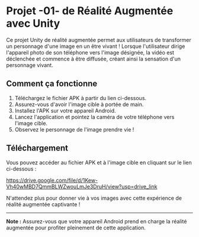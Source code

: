 # Projet -01- de Réalité Augmentée avec Unity

Ce projet Unity de réalité augmentée permet aux utilisateurs de transformer un personnage d'une image en un être vivant ! Lorsque l'utilisateur dirige l'appareil photo de son téléphone vers l'image désignée, la vidéo est déclenchée et commence à être diffusée, créant ainsi la sensation d'un personnage vivant.

## Comment ça fonctionne

1. Téléchargez le fichier APK à partir du lien ci-dessous.
2. Assurez-vous d'avoir l'image cible à portée de main.
3. Installez l'APK sur votre appareil Android.
4. Lancez l'application et pointez la caméra de votre téléphone vers l'image cible.
5. Observez le personnage de l'image prendre vie !

## Téléchargement

Vous pouvez accéder au fichier APK et à l'image cible en cliquant sur le lien ci-dessous :

https://drive.google.com/file/d/1Kew-Vh40wMBD7QmmBLWZwouLmJe3DruH/view?usp=drive_link

N'attendez plus pour donner vie à vos images avec cette expérience de réalité augmentée captivante !

---

**Note :** Assurez-vous que votre appareil Android prend en charge la réalité augmentée pour profiter pleinement de cette application.
